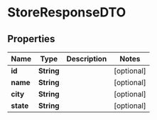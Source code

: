 

# StoreResponseDTO


## Properties

| Name | Type | Description | Notes |
|------------ | ------------- | ------------- | -------------|
|**id** | **String** |  |  [optional] |
|**name** | **String** |  |  [optional] |
|**city** | **String** |  |  [optional] |
|**state** | **String** |  |  [optional] |



